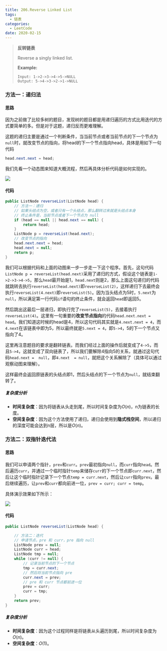 ```yaml
---
title: 206.Reverse Linked List
tags:
  - 链表
categories: 
  - LeetCode
date: 2020-02-15
---
```


> **反转链表**
>
> Reverse a singly linked list.
>
> **Example:**
>
> ```
> Input: 1->2->3->4->5->NULL
> Output: 5->4->3->2->1->NULL
> ```

<!-- more -->

### 方法一：递归法

#### 思路

因为之前做了比较多树的题目，发现树的题目都是用递归遍历的方式比用迭代的方式要简单的多。但是对于这题，递归反而更难理解。

这题的递归主要是通过一个判断条件，当当前节点或者当前节点的下一个节点为`null`时，就改变节点的指向，将head的下一个节点指向head，具体是用如下一句代码

```java
head.next.next = head;
```

我们先看一个动态图来知道大概流程，然后再具体分析代码是如何实现的。

![](https://raw.githubusercontent.com/HurleyJames/ImageHosting/master/dacd1bf55dec5c8b38d0904f26e472e2024fc8bee4ea46e3aa676f340ba1eb9d-%E9%80%92%E5%BD%92.gif)

#### 代码

```java
public ListNode reverseList(ListNode head) {
    // 方法一：递归
    // 如果头结点为空，或者只有一个头结点，那么翻转过来就是头结点本身
    // 终止条件是，当前节点或者下一个节点为 null
    if (head == null || head.next == null) {
        return head;
    }
    ListNode p = reverseList(head.next);
    // 改变节点的指向
    head.next.next = head;
    head.next = null;
    return p;
}
```

我们可以根据代码和上面的动图来一步一步走一下这个程序。首先，这句代码`ListNode p = reverseList(head.next)`采用了递归的方式，假设这个链表是`1->2->3->4->5`，那么`head`最开始是1，`head.next`则是2，那么上面这句递归的代码就跳转去执行`reverseList(head.next)`即`reverseList(2)`，这样递归下去最终会执行`reverseList(4.next)`即`reverseList(5)`。因为当头结点为5时，`5.next`为`null`，所以满足第一行代码`if`语句的终止条件，就会返回`head`即返回5。

然后跳出这最后一层递归，即执行完了`reverseList(5)`，去接着执行`reverseList(4)`。这里有一句重要的**改变节点指向**的代码`head.next.next = head`。我们知道这时候的head是4，所以这句代码其实就是`4.next.next = 4`，而`4.next`在该链表中即为5，所以最终就是`5.next = 4`，即`5->4`，5的下一个节点又指向了4。

这里再注意题目的要求是翻转链表。而我们经过上面的操作后就变成了`4->5`，而且`5->4`，这就变成了双向链表了，所以我们要解除4指向5的关系，就通过这句代码`head.next =  null`，即`4.next  = null`，就把这个关系解除了（具体可以通过观察动图来理解）。

这样最终会返回原链表的头结点即1，然后头结点的下一个节点为`null`，就结束翻转了。

##### 复杂度分析

* **时间复杂度**：因为将链表从头走到尾，所以时间复杂度为$O(n)$，n为链表的长度。
* **空间复杂度**：因为这个方法使用了递归，递归会使用到**隐式栈空间**，所以递归的深度可能会达到n层，所以是$O(n)$。

### 方法二：双指针迭代法

#### 思路

我们可以申请两个指针，`prev`和`curr`。`prev`最初指向`null`，而`curr`指向`head`。然后遍历`curr`，并通过一个临时指针`temp`来储存`curr`的下一个节点即`curr.next`，然后让这个临时指针记录下一个节点`temp = curr.next`，然后让`curr`指向`prev`。最后继续遍历，让`prev`和`curr`都向前进一位，`prev = curr; curr = temp`。

具体演示效果如下所示：

![](https://raw.githubusercontent.com/HurleyJames/ImageHosting/master/7d8712af4fbb870537607b1dd95d66c248eb178db4319919c32d9304ee85b602-%E8%BF%AD%E4%BB%A3.gif)

#### 代码

```java
public ListNode reverseList(ListNode head) {

    // 方法二：迭代
    // 申请节点，pre 和 curr，pre 指向 null
    ListNode prev = null;
    ListNode curr = head;
    ListNode tmp = null;
    while (curr != null) {
        // 记录当前节点的下一个节点
        tmp = curr.next;
        // 然后将当前节点指向 pre
        curr.next = prev;
        // pre 和 curr 节点都前进一位
        prev = curr;
        curr = tmp;
    }
    return prev;
}
```

##### 复杂度分析

* **时间复杂度**：因为这个过程同样是将链表从头遍历到尾，所以时间复杂度为$O(n)$。
* **空间复杂度**：$O(1)$。